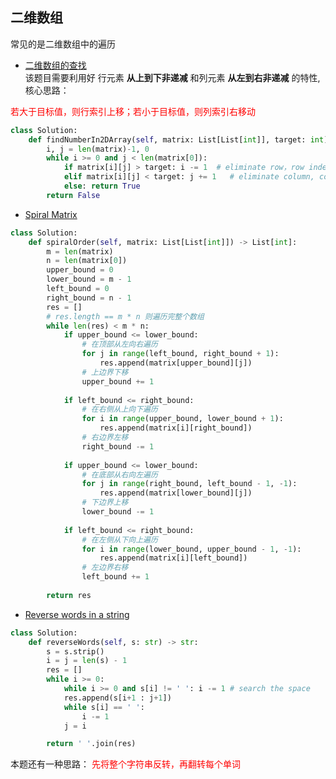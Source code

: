 ## 二维数组  
常见的是二维数组中的遍历 
- [ 二维数组的查找 ]( https://leetcode.cn/problems/er-wei-shu-zu-zhong-de-cha-zhao-lcof/description/ )   
该题目需要利用好 行元素 **从上到下非递减** 和列元素 **从左到右非递减** 的特性, 核心思路：

<font color="red"> 若大于目标值，则行索引上移；若小于目标值，则列索引右移动</font> 
```python 
class Solution:
    def findNumberIn2DArray(self, matrix: List[List[int]], target: int) -> bool:  
        i, j = len(matrix)-1, 0 
        while i >= 0 and j < len(matrix[0]): 
            if matrix[i][j] > target: i -= 1  # eliminate row，row index up
            elif matrix[i][j] < target: j += 1   # eliminate column, column index down 
            else: return True 
        return False  
```  

- [ Spiral Matrix ]( https://leetcode.cn/problems/spiral-matrix/description/ )
```python 
class Solution:
    def spiralOrder(self, matrix: List[List[int]]) -> List[int]:
        m = len(matrix)
        n = len(matrix[0])
        upper_bound = 0
        lower_bound = m - 1
        left_bound = 0
        right_bound = n - 1
        res = []
        # res.length == m * n 则遍历完整个数组
        while len(res) < m * n:
            if upper_bound <= lower_bound:
                # 在顶部从左向右遍历
                for j in range(left_bound, right_bound + 1):
                    res.append(matrix[upper_bound][j])
                # 上边界下移
                upper_bound += 1
            
            if left_bound <= right_bound:
                # 在右侧从上向下遍历
                for i in range(upper_bound, lower_bound + 1):
                    res.append(matrix[i][right_bound])
                # 右边界左移
                right_bound -= 1
            
            if upper_bound <= lower_bound:
                # 在底部从右向左遍历
                for j in range(right_bound, left_bound - 1, -1):
                    res.append(matrix[lower_bound][j])
                # 下边界上移
                lower_bound -= 1
            
            if left_bound <= right_bound:
                # 在左侧从下向上遍历
                for i in range(lower_bound, upper_bound - 1, -1):
                    res.append(matrix[i][left_bound])
                # 左边界右移
                left_bound += 1
        
        return res
``` 

- [ Reverse words in a string ]( https://leetcode.cn/problems/reverse-words-in-a-string/description/ )
```python 
class Solution:
    def reverseWords(self, s: str) -> str: 
        s = s.strip() 
        i = j = len(s) - 1
        res = [] 
        while i >= 0:
            while i >= 0 and s[i] != ' ': i -= 1 # search the space 
            res.append(s[i+1 : j+1]) 
            while s[i] == ' ':
                i -= 1  
            j = i 

        return ' '.join(res) 
```
本题还有一种思路：<font color="red"> 先将整个字符串反转，再翻转每个单词 </font> 
